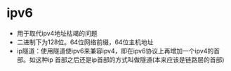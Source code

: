 # ipv6
- 用于取代ipv4地址枯竭的问题
- 二进制下为128位。64位网络前缀，64位主机地址
- ip隧道：使用隧道使ipv6来兼容ipv4，即在ipv6协议上再增加一个ipv4的首部。如这种ip 首部之后还是ip首部的方式叫做隧道(本来应该是链路层的首部)